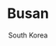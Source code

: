 ---
title: Busan
subtitle: South Korea
layout: default
modal-id: 9
img: busan_southkorea.jpg
thumbnail: busan_southkorea_thumbnail.jpg
alt: image-alt
project-date: 1994
client: 'redacted for privacy'
category: Import
description: reels of Newsprint, Pallets Stainless Steel, Bales of cotton wool.
---